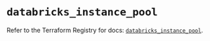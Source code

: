 # `databricks_instance_pool`

Refer to the Terraform Registry for docs: [`databricks_instance_pool`](https://registry.terraform.io/providers/databricks/databricks/1.65.1/docs/resources/instance_pool).
